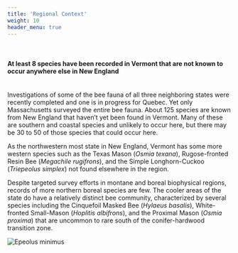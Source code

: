 ```yaml
---
title: 'Regional Context'
weight: 10
header_menu: true
---
```

<br>
<div class="lead">
<h4>
At least 8 species have been recorded in Vermont that are not known to occur anywhere else in New England
</h4>
</div>
<br>

<div class="row">
  <div class="col-lg-6">
Investigations of some of the bee fauna of all three neighboring states were recently completed and one is in progress for Quebec. Yet only Massachusetts surveyed the entire bee fauna. About 125 species are known from New England that haven’t yet been found in Vermont. Many of these are southern and coastal species and unlikely to occur here, but there may be 30 to 50 of those species that could occur here.

As the northwestern most state in New England, Vermont has some more western species such as the Texas Mason (<i>Osmia texana</i>), Rugose-fronted Resin Bee (<i>Megachile rugifrons</i>), and the Simple Longhorn-Cuckoo (<i>Triepeolus simplex</i>) not found elsewhere in the region.

Despite targeted survey efforts in montane and boreal biophysical regions, records of more northern boreal species are few. The cooler areas of the state do have a relatively distinct bee community, characterized by several species including the Cinquefoil Masked Bee (<i>Hylaeus basalis</i>), White-fronted Small-Mason (<i>Hoplitis albifrons</i>), and the Proximal Mason (<i>Osmia proxima</i>) that are uncommon to rare south of the conifer-hardwood transition zone.
  </div>
<div class="col-lg-6">
<img alt="Epeolus minimus" title="Least Cellophane-cuckoo Bee <i>Epeolus minimus</i>" src="https://stateofbees.vtatlasoflife.org/images/Epeolus minimus.jpg" style="margin: 0px">
</div>
</div>
